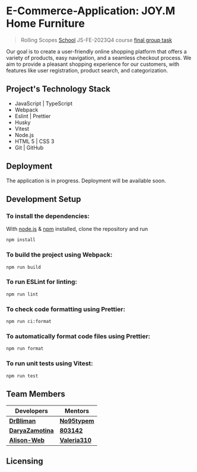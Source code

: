 # E-Commerce-Application: JOY.M Home Furniture
> Rolling Scopes [School](https://rs.school/) JS-FE-2023Q4 course [final group task](https://github.com/rolling-scopes-school/tasks/tree/master/tasks/eCommerce-Application)

Our goal is to create a user-friendly online shopping platform that offers a variety of products, easy navigation, and a seamless checkout process. We aim to provide a pleasant shopping experience for our customers, with features like user registration, product search, and categorization.

## Project's Technology Stack
- JavaScript | TypeScript
- Webpack
- Eslint | Prettier
- Husky
- Vitest
- Node.js
- HTML 5 | CSS 3
- Git | GitHub

## Deployment
The application is in progress. Deployment will be available soon.

## Development Setup
### To install the dependencies:
With [node.js](https://nodejs.org/en) & [npm](https://www.npmjs.com/) installed, clone the repository and run  
```
npm install
```

### To build the project using Webpack:
```
npm run build
```

### To run ESLint for linting:
```
npm run lint
```

### To check code formatting using Prettier:
```
npm run ci:format
```

### To automatically format code files using Prettier:
```
npm run format
```

### To run unit tests using Vitest:
```
npm run test
```

## Team Members
| Developers | Mentors |
| ---------- | ------- |
|[**DrBliman**](https://github.com/drbliman)|[**No95typem**](https://github.com/no95typem)|
|[**DaryaZamotina**](https://github.com/daryazamotina)|[**803142**](https://github.com/803142)|
|[**Alison-Web**](https://github.com/alison-web)|[**Valeria310**](https://github.com/valeria310)|

## Licensing
